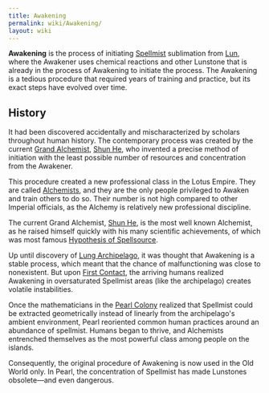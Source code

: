 ```yaml
---
title: Awakening
permalink: wiki/Awakening/
layout: wiki
---
```


**Awakening** is the process of initiating
[Spellmist](/wiki/Spellmist "wikilink") sublimation from
[Lun](/wiki/Lun_Substance "wikilink"), where the Awakener uses chemical reactions and
other Lunstone that is already in the process of Awakening to initiate
the process. The Awakening is a tedious procedure that required years of
training and practice, but its exact steps have evolved over time.

History
-------

It had been discovered accidentally and mischaracterized by scholars
throughout human history. The contemporary process was created by the
current [Grand Alchemist](/wiki/Grand_Alchemist "wikilink"), [Shun
He](/wiki/Shun_He "wikilink"), who invented a precise method of initiation
with the least possible number of resources and concentration from the
Awakener.

This procedure created a new professional class in the Lotus Empire.
They are called [Alchemists](/wiki/Alchemists "wikilink"), and they are the
only people privileged to Awaken and train others to do so. Their number
is not high compared to other Imperial officials, as the Alchemy is
relatively new professional discipline.

The current Grand Alchemist, [Shun He](/wiki/Shun_He "wikilink"), is the most
well known Alchemist, as he raised himself quickly with his many
scientific achievements, of which was most famous [Hypothesis of
Spellsource](/wiki/Hypothesis_of_Spellsource "wikilink").

Up until discovery of [Lung Archipelago](/wiki/Lung_Archipelago "wikilink"),
it was thought that Awakening is a stable process, which meant that the
chance of malfunctioning was close to nonexistent. But upon [First
Contact](/wiki/First_Contact "wikilink"), the arriving humans realized
Awakening in oversaturated Spellmist areas (like the archipelago)
creates volatile instabilities.

Once the mathematicians in the [Pearl Colony](/wiki/Pearl_Colony "wikilink")
realized that Spellmist could be extracted geometrically instead of
linearly from the archipelago's ambient environment, Pearl reoriented
common human practices around an abundance of spellmist. Humans began to
thrive, and Alchemists entrenched themselves as the most powerful class
among people on the islands.

Consequently, the original procedure of Awakening is now used in the Old
World only. In Pearl, the concentration of Spellmist has made Lunstones
obsolete—and even dangerous.
